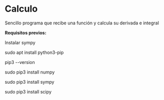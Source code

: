 # Calculo

Sencillo programa que recibe una función y calcula su derivada e integral

**Requisitos previos:**

Instalar sympy

sudo apt install python3-pip

pip3 --version

sudo pip3 install numpy

sudo pip3 install sympy

sudo pip3 install scipy
